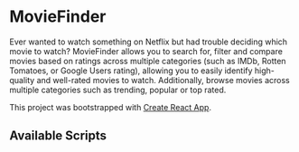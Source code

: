 # MovieFinder

Ever wanted to watch something on Netflix but had trouble deciding which movie to watch? MovieFinder allows you to search for, filter and compare movies based on ratings across multiple categories (such as IMDb, Rotten Tomatoes, or Google Users rating), allowing you to easily identify high-quality and well-rated movies to watch. Additionally, browse movies across multiple categories such as trending, popular or top rated.

This project was bootstrapped with [Create React App](https://github.com/facebook/create-react-app).

## Available Scripts
